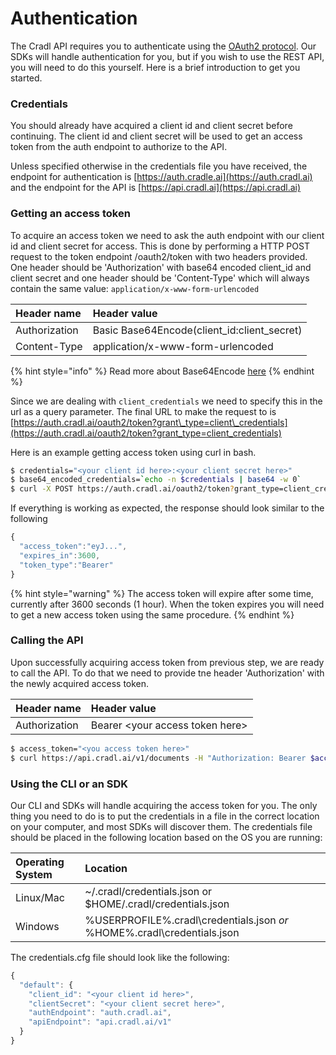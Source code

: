 # Authentication

The Cradl API requires you to authenticate using the [OAuth2 protocol](https://tools.ietf.org/html/rfc6749). Our SDKs will handle authentication for you, but if you wish to use the REST API, you will need to do this yourself. Here is a brief introduction to get you started.

### Credentials

You should already have acquired a client id and client secret before continuing. The client id and client secret will be used to get an access token from the auth endpoint to authorize to the API.

Unless specified otherwise in the credentials file you have received, the endpoint for authentication is [https://auth.cradle.ai](https://auth.cradl.ai) and the endpoint for the API is [https://api.cradl.ai](https://api.cradl.ai)

### Getting an access token

To acquire an access token we need to ask the auth endpoint with our client id and client secret for access. This is done by performing a HTTP POST request to the token endpoint /oauth2/token with two headers provided. One header should be 'Authorization' with base64 encoded client\_id and client secret and one header should be 'Content-Type' which will always contain the same value: `application/x-www-form-urlencoded`

| Header name | Header value |
| :--- | :--- |
| Authorization | Basic Base64Encode\(client\_id:client\_secret\) |
| Content-Type | application/x-www-form-urlencoded |

{% hint style="info" %}
Read more about Base64Encode [here](https://en.wikipedia.org/wiki/Basic_access_authentication#Client_side)
{% endhint %}

Since we are dealing with `client_credentials` we need to specify this in the url as a query parameter. The final URL to make the request to is [https://auth.cradl.ai/oauth2/token?grant\_type=client\_credentials](https://auth.cradl.ai/oauth2/token?grant_type=client_credentials)

Here is an example getting access token using curl in bash.

```bash
$ credentials="<your client id here>:<your client secret here>"
$ base64_encoded_credentials=`echo -n $credentials | base64 -w 0`
$ curl -X POST https://auth.cradl.ai/oauth2/token?grant_type=client_credentials -H "Content-Type: application/x-www-form-urlencoded" -H "Authorization: Basic $base64_encoded_credentials"
```

If everything is working as expected, the response should look similar to the following

```javascript
{
  "access_token":"eyJ...",
  "expires_in":3600,
  "token_type":"Bearer"
}
```

{% hint style="warning" %}
The access token will expire after some time, currently after 3600 seconds \(1 hour\). When the token expires you will need to get a new access token using the same procedure.
{% endhint %}

### Calling the API

Upon successfully acquiring access token from previous step, we are ready to call the API. To do that we need to provide tne header 'Authorization' with the newly acquired access token.

| Header name | Header value |
| :--- | :--- |
| Authorization | Bearer &lt;your access token here&gt; |

```bash
$ access_token="<you access token here>"
$ curl https://api.cradl.ai/v1/documents -H "Authorization: Bearer $access_token"
```

### Using the CLI or an SDK

Our CLI and SDKs will handle acquiring the access token for you. The only thing you need to do is to put the credentials in a file in the correct location on your computer, and most SDKs will discover them. The credentials file should be placed in the following location based on the OS you are running:

| Operating System | Location |
| :--- | :--- |
| Linux/Mac | ~/.cradl/credentials.json or $HOME/.cradl/credentials.json |
| Windows | %USERPROFILE%\.cradl\credentials.json _or_ %HOME%\.cradl\credentials.json |

The credentials.cfg file should look like the following:

```javascript
{
  "default": {
    "client_id": "<your client id here>",
    "clientSecret": "<your client secret here>",
    "authEndpoint": "auth.cradl.ai",
    "apiEndpoint": "api.cradl.ai/v1"
  }
}
```

